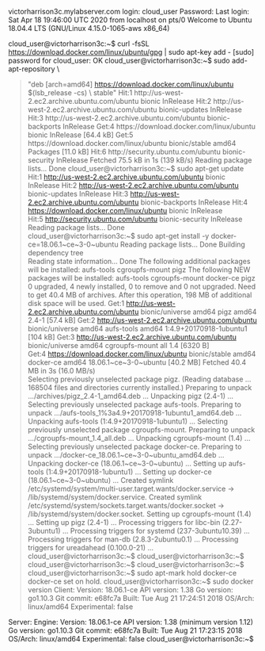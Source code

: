 
victorharrison3c.mylabserver.com login: cloud_user
Password: 
Last login: Sat Apr 18 19:46:00 UTC 2020 from localhost on pts/0
Welcome to Ubuntu 18.04.4 LTS (GNU/Linux 4.15.0-1065-aws x86_64)

cloud_user@victorharrison3c:~$ curl -fsSL https://download.docker.com/linux/ubuntu/gpg | sudo apt-key add -
[sudo] password for cloud_user: 
OK
cloud_user@victorharrison3c:~$ sudo add-apt-repository \
>    "deb [arch=amd64] https://download.docker.com/linux/ubuntu \
>    $(lsb_release -cs) \
>    stable"
Hit:1 http://us-west-2.ec2.archive.ubuntu.com/ubuntu bionic InRelease
Hit:2 http://us-west-2.ec2.archive.ubuntu.com/ubuntu bionic-updates InRelease                                    
Hit:3 http://us-west-2.ec2.archive.ubuntu.com/ubuntu bionic-backports InRelease                                  
Get:4 https://download.docker.com/linux/ubuntu bionic InRelease [64.4 kB]                                                    
Get:5 https://download.docker.com/linux/ubuntu bionic/stable amd64 Packages [11.0 kB]                                        
Hit:6 http://security.ubuntu.com/ubuntu bionic-security InRelease
Fetched 75.5 kB in 1s (139 kB/s)
Reading package lists... Done
cloud_user@victorharrison3c:~$ sudo apt-get update
Hit:1 http://us-west-2.ec2.archive.ubuntu.com/ubuntu bionic InRelease
Hit:2 http://us-west-2.ec2.archive.ubuntu.com/ubuntu bionic-updates InRelease
Hit:3 http://us-west-2.ec2.archive.ubuntu.com/ubuntu bionic-backports InRelease
Hit:4 https://download.docker.com/linux/ubuntu bionic InRelease                     
Hit:5 http://security.ubuntu.com/ubuntu bionic-security InRelease                   
Reading package lists... Done                      
cloud_user@victorharrison3c:~$ sudo apt-get install -y docker-ce=18.06.1~ce~3-0~ubuntu
Reading package lists... Done
Building dependency tree       
Reading state information... Done
The following additional packages will be installed:
  aufs-tools cgroupfs-mount pigz
The following NEW packages will be installed:
  aufs-tools cgroupfs-mount docker-ce pigz
0 upgraded, 4 newly installed, 0 to remove and 0 not upgraded.
Need to get 40.4 MB of archives.
After this operation, 198 MB of additional disk space will be used.
Get:1 http://us-west-2.ec2.archive.ubuntu.com/ubuntu bionic/universe amd64 pigz amd64 2.4-1 [57.4 kB]
Get:2 http://us-west-2.ec2.archive.ubuntu.com/ubuntu bionic/universe amd64 aufs-tools amd64 1:4.9+20170918-1ubuntu1 [104 kB]
Get:3 http://us-west-2.ec2.archive.ubuntu.com/ubuntu bionic/universe amd64 cgroupfs-mount all 1.4 [6320 B]     
Get:4 https://download.docker.com/linux/ubuntu bionic/stable amd64 docker-ce amd64 18.06.1~ce~3-0~ubuntu [40.2 MB]
Fetched 40.4 MB in 3s (16.0 MB/s)                                            
Selecting previously unselected package pigz.
(Reading database ... 168504 files and directories currently installed.)
Preparing to unpack .../archives/pigz_2.4-1_amd64.deb ...
Unpacking pigz (2.4-1) ...
Selecting previously unselected package aufs-tools.
Preparing to unpack .../aufs-tools_1%3a4.9+20170918-1ubuntu1_amd64.deb ...
Unpacking aufs-tools (1:4.9+20170918-1ubuntu1) ...
Selecting previously unselected package cgroupfs-mount.
Preparing to unpack .../cgroupfs-mount_1.4_all.deb ...
Unpacking cgroupfs-mount (1.4) ...
Selecting previously unselected package docker-ce.
Preparing to unpack .../docker-ce_18.06.1~ce~3-0~ubuntu_amd64.deb ...
Unpacking docker-ce (18.06.1~ce~3-0~ubuntu) ...
Setting up aufs-tools (1:4.9+20170918-1ubuntu1) ...
Setting up docker-ce (18.06.1~ce~3-0~ubuntu) ...
Created symlink /etc/systemd/system/multi-user.target.wants/docker.service → /lib/systemd/system/docker.service.
Created symlink /etc/systemd/system/sockets.target.wants/docker.socket → /lib/systemd/system/docker.socket.
Setting up cgroupfs-mount (1.4) ...
Setting up pigz (2.4-1) ...
Processing triggers for libc-bin (2.27-3ubuntu1) ...
Processing triggers for systemd (237-3ubuntu10.39) ...
Processing triggers for man-db (2.8.3-2ubuntu0.1) ...
Processing triggers for ureadahead (0.100.0-21) ...
cloud_user@victorharrison3c:~$ 
cloud_user@victorharrison3c:~$ 
cloud_user@victorharrison3c:~$ 
cloud_user@victorharrison3c:~$ 
cloud_user@victorharrison3c:~$ sudo apt-mark hold docker-ce
docker-ce set on hold.
cloud_user@victorharrison3c:~$ sudo docker version
Client:
 Version:           18.06.1-ce
 API version:       1.38
 Go version:        go1.10.3
 Git commit:        e68fc7a
 Built:             Tue Aug 21 17:24:51 2018
 OS/Arch:           linux/amd64
 Experimental:      false

Server:
 Engine:
  Version:          18.06.1-ce
  API version:      1.38 (minimum version 1.12)
  Go version:       go1.10.3
  Git commit:       e68fc7a
  Built:            Tue Aug 21 17:23:15 2018
  OS/Arch:          linux/amd64
  Experimental:     false
cloud_user@victorharrison3c:~$
